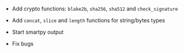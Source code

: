 - Add crypto functions: `blake2b`, `sha256`, `sha512` and `check_signature`

- Add `concat`, `slice` and `length` functions for string/bytes types

- Start smartpy output

- Fix bugs
